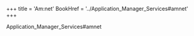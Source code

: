 +++
title = 'Am:net'
BookHref = '../Application_Manager_Services#amnet'
+++

Application_Manager_Services#amnet

